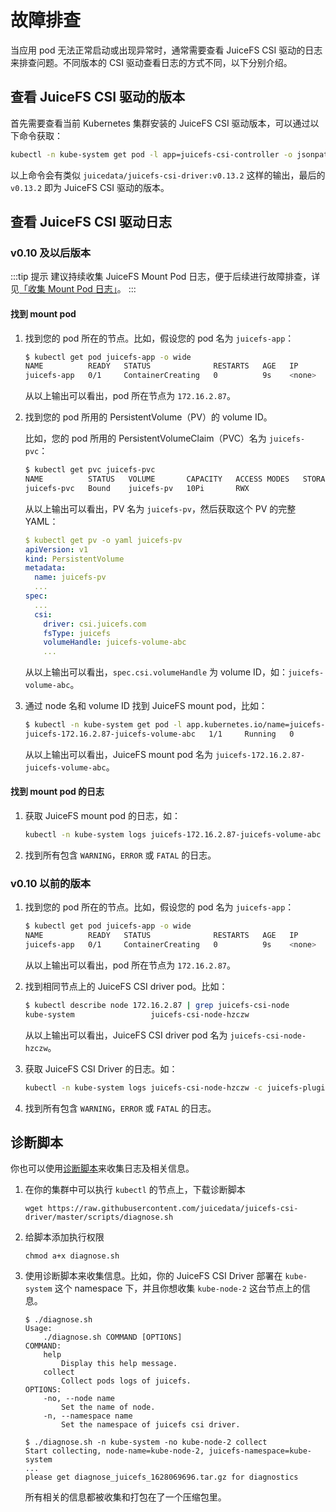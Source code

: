 # 故障排查

当应用 pod 无法正常启动或出现异常时，通常需要查看 JuiceFS CSI 驱动的日志来排查问题。不同版本的 CSI 驱动查看日志的方式不同，以下分别介绍。

## 查看 JuiceFS CSI 驱动的版本

首先需要查看当前 Kubernetes 集群安装的 JuiceFS CSI 驱动版本，可以通过以下命令获取：

```sh
kubectl -n kube-system get pod -l app=juicefs-csi-controller -o jsonpath="{.items[*].spec.containers[*].image}"
```

以上命令会有类似 `juicedata/juicefs-csi-driver:v0.13.2` 这样的输出，最后的 `v0.13.2` 即为 JuiceFS CSI 驱动的版本。


## 查看 JuiceFS CSI 驱动日志

### v0.10 及以后版本

:::tip 提示
建议持续收集 JuiceFS Mount Pod 日志，便于后续进行故障排查，详见[「收集 Mount Pod 日志」](administration/client-log.md)。
:::

#### 找到 mount pod

1. 找到您的 pod 所在的节点。比如，假设您的 pod 名为 `juicefs-app`：

   ```sh {3}
   $ kubectl get pod juicefs-app -o wide
   NAME          READY   STATUS              RESTARTS   AGE   IP       NODE          NOMINATED NODE   READINESS GATES
   juicefs-app   0/1     ContainerCreating   0          9s    <none>   172.16.2.87   <none>           <none>
   ```

   从以上输出可以看出，pod 所在节点为 `172.16.2.87`。

2. 找到您的 pod 所用的 PersistentVolume（PV）的 volume ID。

   比如，您的 pod 所用的 PersistentVolumeClaim（PVC）名为 `juicefs-pvc`：

   ```sh {3}
   $ kubectl get pvc juicefs-pvc
   NAME          STATUS   VOLUME       CAPACITY   ACCESS MODES   STORAGECLASS   AGE
   juicefs-pvc   Bound    juicefs-pv   10Pi       RWX                           42d
   ```

   从以上输出可以看出，PV 名为 `juicefs-pv`，然后获取这个 PV 的完整 YAML：

   ```yaml {12}
   $ kubectl get pv -o yaml juicefs-pv
   apiVersion: v1
   kind: PersistentVolume
   metadata:
     name: juicefs-pv
     ...
   spec:
     ...
     csi:
       driver: csi.juicefs.com
       fsType: juicefs
       volumeHandle: juicefs-volume-abc
       ...
   ```

   从以上输出可以看出，`spec.csi.volumeHandle` 为 volume ID，如：`juicefs-volume-abc`。

3. 通过 node 名和 volume ID 找到 JuiceFS mount pod，比如：

   ```sh {2}
   $ kubectl -n kube-system get pod -l app.kubernetes.io/name=juicefs-mount -o wide | grep 172.16.2.87 | grep juicefs-volume-abc
   juicefs-172.16.2.87-juicefs-volume-abc   1/1     Running   0          20h    172.16.2.100   172.16.2.87   <none>           <none>
   ```

   从以上输出可以看出，JuiceFS mount pod 名为 `juicefs-172.16.2.87-juicefs-volume-abc`。

#### 找到 mount pod 的日志

1. 获取 JuiceFS mount pod 的日志，如：

   ```sh
   kubectl -n kube-system logs juicefs-172.16.2.87-juicefs-volume-abc
   ```

2. 找到所有包含 `WARNING`，`ERROR` 或 `FATAL` 的日志。

### v0.10 以前的版本

1. 找到您的 pod 所在的节点。比如，假设您的 pod 名为 `juicefs-app`：

   ```sh {3}
   $ kubectl get pod juicefs-app -o wide
   NAME          READY   STATUS              RESTARTS   AGE   IP       NODE          NOMINATED NODE   READINESS GATES
   juicefs-app   0/1     ContainerCreating   0          9s    <none>   172.16.2.87   <none>           <none>
   ```

   从以上输出可以看出，pod 所在节点为 `172.16.2.87`。

2. 找到相同节点上的 JuiceFS CSI driver pod。比如：

   ```sh {2}
   $ kubectl describe node 172.16.2.87 | grep juicefs-csi-node
   kube-system                 juicefs-csi-node-hzczw                  1 (0%)        2 (1%)      1Gi (0%)         5Gi (0%)       61m
   ```

   从以上输出可以看出，JuiceFS CSI driver pod 名为 `juicefs-csi-node-hzczw`。

3. 获取 JuiceFS CSI Driver 的日志。如：

   ```sh
   kubectl -n kube-system logs juicefs-csi-node-hzczw -c juicefs-plugin
   ```

4. 找到所有包含 `WARNING`，`ERROR` 或 `FATAL` 的日志。


## 诊断脚本

你也可以使用[诊断脚本](https://github.com/juicedata/juicefs-csi-driver/blob/master/scripts/diagnose.sh)来收集日志及相关信息。

1. 在你的集群中可以执行 `kubectl` 的节点上，下载诊断脚本

   ```shell
   wget https://raw.githubusercontent.com/juicedata/juicefs-csi-driver/master/scripts/diagnose.sh
   ```

2. 给脚本添加执行权限

   ```shell
   chmod a+x diagnose.sh
   ```

3. 使用诊断脚本来收集信息。比如，你的 JuiceFS CSI Driver 部署在 `kube-system` 这个 namespace 下，并且你想收集 `kube-node-2` 这台节点上的信息。

   ```shell
   $ ./diagnose.sh
   Usage:
       ./diagnose.sh COMMAND [OPTIONS]
   COMMAND:
       help
           Display this help message.
       collect
           Collect pods logs of juicefs.
   OPTIONS:
       -no, --node name
           Set the name of node.
       -n, --namespace name
           Set the namespace of juicefs csi driver.

   $ ./diagnose.sh -n kube-system -no kube-node-2 collect
   Start collecting, node-name=kube-node-2, juicefs-namespace=kube-system
   ...
   please get diagnose_juicefs_1628069696.tar.gz for diagnostics
   ```

   所有相关的信息都被收集和打包在了一个压缩包里。
